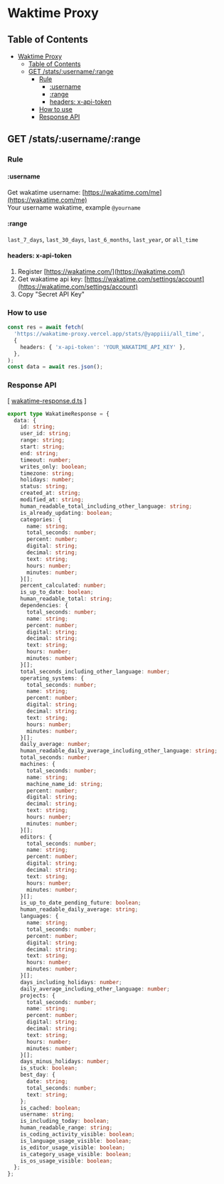 # Waktime Proxy

## Table of Contents

- [Waktime Proxy](#waktime-proxy)
  - [Table of Contents](#table-of-contents)
  - [GET /stats/:username/:range](#get-statsusernamerange)
    - [Rule](#rule)
      - [:username](#username)
      - [:range](#range)
      - [headers: x-api-token](#headers-x-api-token)
    - [How to use](#how-to-use)
    - [Response API](#response-api)

## GET /stats/:username/:range

### Rule

#### :username

Get wakatime username: [https://wakatime.com/me](https://wakatime.com/me)  
Your username wakatime, example `@yourname`

#### :range

`last_7_days`, `last_30_days`, `last_6_months`, `last_year`, or `all_time`

#### headers: x-api-token

1. Register [https://wakatime.com/](https://wakatime.com/)
2. Get wakatime api key: [https://wakatime.com/settings/account](https://wakatime.com/settings/account)
3. Copy "Secret API Key"

### How to use

```ts
const res = await fetch(
  'https://wakatime-proxy.vercel.app/stats/@yappiii/all_time',
  {
    headers: { 'x-api-token': 'YOUR_WAKATIME_API_KEY' },
  },
);
const data = await res.json();
```

### Response API

[ [wakatime-response.d.ts](./src//wakatime-response.d.ts) ]

```ts
export type WakatimeResponse = {
  data: {
    id: string;
    user_id: string;
    range: string;
    start: string;
    end: string;
    timeout: number;
    writes_only: boolean;
    timezone: string;
    holidays: number;
    status: string;
    created_at: string;
    modified_at: string;
    human_readable_total_including_other_language: string;
    is_already_updating: boolean;
    categories: {
      name: string;
      total_seconds: number;
      percent: number;
      digital: string;
      decimal: string;
      text: string;
      hours: number;
      minutes: number;
    }[];
    percent_calculated: number;
    is_up_to_date: boolean;
    human_readable_total: string;
    dependencies: {
      total_seconds: number;
      name: string;
      percent: number;
      digital: string;
      decimal: string;
      text: string;
      hours: number;
      minutes: number;
    }[];
    total_seconds_including_other_language: number;
    operating_systems: {
      total_seconds: number;
      name: string;
      percent: number;
      digital: string;
      decimal: string;
      text: string;
      hours: number;
      minutes: number;
    }[];
    daily_average: number;
    human_readable_daily_average_including_other_language: string;
    total_seconds: number;
    machines: {
      total_seconds: number;
      name: string;
      machine_name_id: string;
      percent: number;
      digital: string;
      decimal: string;
      text: string;
      hours: number;
      minutes: number;
    }[];
    editors: {
      total_seconds: number;
      name: string;
      percent: number;
      digital: string;
      decimal: string;
      text: string;
      hours: number;
      minutes: number;
    }[];
    is_up_to_date_pending_future: boolean;
    human_readable_daily_average: string;
    languages: {
      name: string;
      total_seconds: number;
      percent: number;
      digital: string;
      decimal: string;
      text: string;
      hours: number;
      minutes: number;
    }[];
    days_including_holidays: number;
    daily_average_including_other_language: number;
    projects: {
      total_seconds: number;
      name: string;
      percent: number;
      digital: string;
      decimal: string;
      text: string;
      hours: number;
      minutes: number;
    }[];
    days_minus_holidays: number;
    is_stuck: boolean;
    best_day: {
      date: string;
      total_seconds: number;
      text: string;
    };
    is_cached: boolean;
    username: string;
    is_including_today: boolean;
    human_readable_range: string;
    is_coding_activity_visible: boolean;
    is_language_usage_visible: boolean;
    is_editor_usage_visible: boolean;
    is_category_usage_visible: boolean;
    is_os_usage_visible: boolean;
  };
};
```
